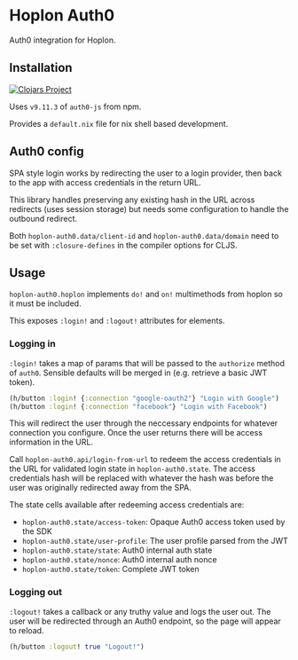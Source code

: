 # Hoplon Auth0

Auth0 integration for Hoplon.

## Installation

[![Clojars Project](https://img.shields.io/clojars/v/thedavidmeister/hoplon-auth0.svg)](https://clojars.org/thedavidmeister/hoplon-auth0)

Uses `v9.11.3` of `auth0-js` from npm.

Provides a `default.nix` file for nix shell based development.

## Auth0 config

SPA style login works by redirecting the user to a login provider, then back to
the app with access credentials in the return URL.

This library handles preserving any existing hash in the URL across redirects
(uses session storage) but needs some configuration to handle the outbound
redirect.

Both `hoplon-auth0.data/client-id` and `hoplon-auth0.data/domain` need to be set
with `:closure-defines` in the compiler options for CLJS.

## Usage

`hoplon-auth0.hoplon` implements `do!` and `on!` multimethods from hoplon so it
must be included.

This exposes `:login!` and `:logout!` attributes for elements.

### Logging in

`:login!` takes a map of params that will be passed to the `authorize` method of
`auth0`. Sensible defaults will be merged in (e.g. retrieve a basic JWT token).

```clojure
(h/button :login! {:connection "google-oauth2"} "Login with Google")
(h/button :login! {:connection "facebook"} "Login with Facebook")
```

This will redirect the user through the neccessary endpoints for whatever
connection you configure. Once the user returns there will be access information
in the URL.

Call `hoplon-auth0.api/login-from-url` to redeem the access credentials in the
URL for validated login state in `hoplon-auth0.state`. The access credentials
hash will be replaced with whatever the hash was before the user was originally
redirected away from the SPA.

The state cells available after redeeming access credentials are:

- `hoplon-auth0.state/access-token`: Opaque Auth0 access token used by the SDK
- `hoplon-auth0.state/user-profile`: The user profile parsed from the JWT
- `hoplon-auth0.state/state`: Auth0 internal auth state
- `hoplon-auth0.state/nonce`: Auth0 internal auth nonce
- `hoplon-auth0.state/token`: Complete JWT token

### Logging out

`:logout!` takes a callback or any truthy value and logs the user out. The user
will be redirected through an Auth0 endpoint, so the page will appear to reload.

```clojure
(h/button :logout! true "Logout!")
```
